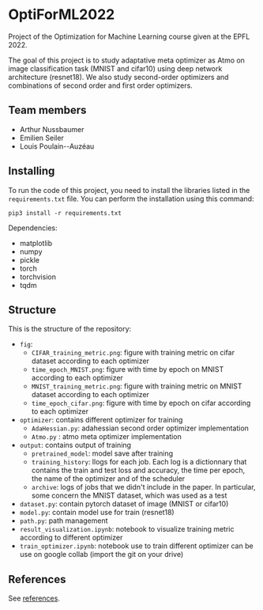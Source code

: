 # OptiForML2022

Project  of the Optimization for Machine Learning course given at the EPFL 2022.

The goal of this project is to study adaptative meta optimizer as Atmo on image classification task (MNIST and cifar10) using deep network architecture (resnet18). We also study second-order optimizers and combinations of second order and first order optimizers.

## Team members

- Arthur Nussbaumer
- Emilien Seiler
- Louis Poulain--Auzéau

## Installing

To run the code of this project, you need to install the libraries listed in
the `requirements.txt` file. You can perform the installation using this
command:
```
pip3 install -r requirements.txt
```
Dependencies:
- matplotlib
- numpy
- pickle
- torch
- torchvision
- tqdm

## Structure

This is the structure of the repository:

- `fig`: 
  - `CIFAR_training_metric.png`: figure with training metric on cifar dataset according to each optimizer
  - `time_epoch_MNIST.png`: figure with time by epoch on MNIST according to each optimizer
  - `MNIST_training_metric.png`: figure with training metric on MNIST dataset according to each optimizer
  - `time_epoch_cifar.png`: figure with time by epoch on cifar according to each optimizer
- `optimizer`: contains different optimizer for training
  - `AdaHessian.py`: adahessian second order optimizer implementation
  - `Atmo.py` : atmo meta optimizer implementation
- `output`: contains output of training
  - `pretrained_model`: model save after training
  - `training_history`: llogs for each job. Each log is a dictionnary that contains the train and test loss and accuracy, the time per epoch, the name of the optimizer and of the scheduler
  - `archive`: logs of jobs that we didn't include in the paper. In particular, some concern the MNIST dataset, which was used as a test
- `dataset.py`: contain pytorch dataset of image (MNIST or cifar10)
- `model.py`: contain model use for train (resnet18)
- `path.py`: path management
- `result_visualization.ipynb`: notebook to visualize training metric according to different optimizer
- `train_optimizer.ipynb`: notebook use to train different optimizer can be use on google collab (import the git on your drive)

## References

See [references](references.md).
